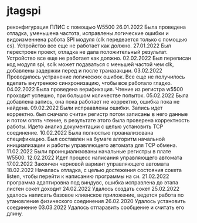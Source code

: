 # jtagspi
 реконфигурация ПЛИС с помощью W5500
26.01.2022
Была проведена отладка, уменьшена частота, исправлены логические ошибки и видоизменнена работа SPI модуля (clk передеается только с помощью cs). Устройство все еще не работает как должно.
27.01.2022
Был перестроен проект, отладка не дала положительный результат. Устройство все еще не работает как должно.
02.02.2022
Был переписан код модуля spi, sclk может подаваться с меньшей частой чем clk, добавлены задержки перед и после траназакции.
03.02.2022
Проводилось устранение логических ошибок. Все еще не получилось вделать внутренюю синхронизацию, чтобы все работало гладко.
04.02.2022
Была проведена верификация. Чтение из регистра w5500 проходит успешно, при большом количестве попыток.
05.02.2022
Была добавлена запись, она пока работает не корректно, ошибка пока не найдена.
09.02.2022
Были испраавлены ошибки. Запись идет корректно. был сначало считан регистр потом записаны в него данные и потом опять чтение, в результате этого была проверена корректность работы. Идето анализ документации с целью установить TCP соединение.
10.02.2022
Была полностью проанализована спецификацию. Был составлен на бумаге алгоритм начальной инициализации и работы управляющего автомата для TCP обмена.
11.02.2022
Были проинциализованы начальные регистры в плате W5500.
12.02.2022
Идет процесс написания управляющего автомата
17.02.2022
Закончен черновой вариант управляющего автомата
18.02.2022
Началась отладка, с целью достежения состояния сокета listen, чтобы перейти к написанию программы на си.
21.02.2022
программа адаптировна под виндувс, ошибка исправлена до этапа листен сокет доходит
24.02.2022
Удалось создать сокет
25.02.2022
удалось написать базовое клиенское приложение, ведется работа по утановление физического соединения
26.02.2020
Удалось установить соединение
03.03.2022
Удалось отпаравить сообщение и считать его длину.